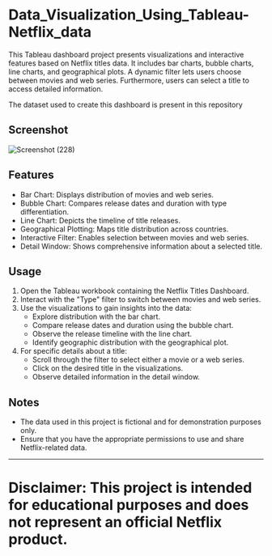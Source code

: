 # Data_Visualization_Using_Tableau-Netflix_data

This Tableau dashboard project presents visualizations and interactive features based on Netflix titles data. It includes bar charts, bubble charts, line charts, and geographical plots. A dynamic filter lets users choose between movies and web series. Furthermore, users can select a title to access detailed information.

The dataset used to create this dashboard is present in this repository


## Screenshot

![Screenshot (228)](https://github.com/Paragg99/Data_Visualization_Using_Tableau-Netflix_data/assets/91948118/2b1bf1b4-6e51-4eae-8bb5-b909da80d651)


## Features

- Bar Chart: Displays distribution of movies and web series.
- Bubble Chart: Compares release dates and duration with type differentiation.
- Line Chart: Depicts the timeline of title releases.
- Geographical Plotting: Maps title distribution across countries.
- Interactive Filter: Enables selection between movies and web series.
- Detail Window: Shows comprehensive information about a selected title.

## Usage

1. Open the Tableau workbook containing the Netflix Titles Dashboard.
2. Interact with the "Type" filter to switch between movies and web series.
3. Use the visualizations to gain insights into the data:
   - Explore distribution with the bar chart.
   - Compare release dates and duration using the bubble chart.
   - Observe the release timeline with the line chart.
   - Identify geographic distribution with the geographical plot.
4. For specific details about a title:
   - Scroll through the filter to select either a movie or a web series.
   - Click on the desired title in the visualizations.
   - Observe detailed information in the detail window.


## Notes

- The data used in this project is fictional and for demonstration purposes only.
- Ensure that you have the appropriate permissions to use and share Netflix-related data.
---

# Disclaimer: This project is intended for educational purposes and does not represent an official Netflix product.
